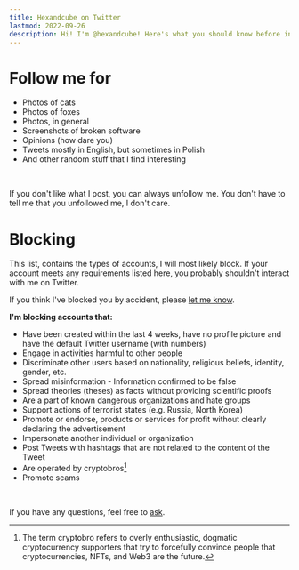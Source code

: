 ```yaml
---
title: Hexandcube on Twitter
lastmod: 2022-09-26
description: Hi! I'm @hexandcube! Here's what you should know before interacting with me on Twitter.
--- 
```


# Follow me for

- Photos of cats 
- Photos of foxes
- Photos, in general
- Screenshots of broken software
- Opinions (how dare you)
- Tweets mostly in English, but sometimes in Polish
- And other random stuff that I find interesting

&nbsp;

If you don't like what I post, you can always unfollow me. You don't have to tell me that you unfollowed me, I don't care.

# Blocking

This list, contains the types of accounts, I will most likely block.
If your account meets any requirements listed here, you probably shouldn't interact with me on Twitter.

If you think I've blocked you by accident, please [let me know](/about).

**I'm blocking accounts that:**

- Have been created within the last 4 weeks, have no profile picture and have the default Twitter username (with numbers)
- Engage in activities harmful to other people
- Discriminate other users based on nationality, religious beliefs, identity, gender, etc.
- Spread misinformation - Information confirmed to be false
- Spread theories (theses) as facts without providing scientific proofs
- Are a part of known dangerous organizations and hate groups
- Support actions of terrorist states (e.g. Russia, North Korea)
- Promote or endorse, products or services for profit without clearly declaring the advertisement
- Impersonate another individual or organization
- Post Tweets with hashtags that are not related to the content of the Tweet
- Are operated by cryptobros[^1]
- Promote scams

&nbsp;

If you have any questions, feel free to [ask](/about).


[^1]: The term cryptobro refers to overly enthusiastic, dogmatic cryptocurrency supporters that try to forcefully
convince people that cryptocurrencies, NFTs, and Web3 are the future.